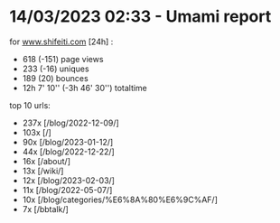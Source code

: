 # 14/03/2023 02:33 - Umami report
for www.shifeiti.com [24h] :

 - 618 (-151) page views
 - 233 (-16) uniques
 - 189 (20) bounces
 - 12h 7' 10'' (-3h 46' 30'') totaltime


top 10 urls:
 - 237x [/blog/2022-12-09/]
 - 103x [/]
 - 90x [/blog/2023-01-12/]
 - 44x [/blog/2022-12-22/]
 - 16x [/about/]
 - 13x [/wiki/]
 - 12x [/blog/2023-02-03/]
 - 11x [/blog/2022-05-07/]
 - 10x [/blog/categories/%E6%8A%80%E6%9C%AF/]
 - 7x [/bbtalk/]



